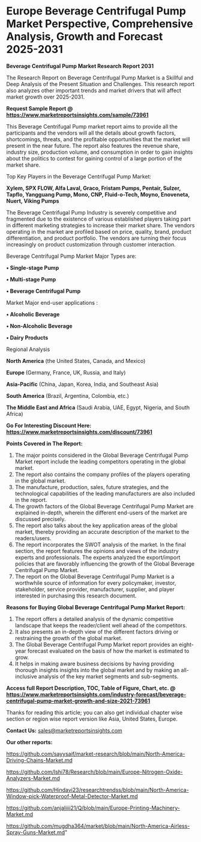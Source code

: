 # Europe Beverage Centrifugal Pump Market Perspective, Comprehensive Analysis, Growth and Forecast 2025-2031

<strong>Beverage Centrifugal Pump Market Research Report 2031</strong>

The Research Report on Beverage Centrifugal Pump Market is a Skillful and Deep Analysis of the Present Situation and Challenges. This research report also analyzes other important trends and market drivers that will affect market growth over 2025-2031.

<strong>Request Sample Report @ <a href=https://www.marketreportsinsights.com/sample/73961>https://www.marketreportsinsights.com/sample/73961</a></strong>

This Beverage Centrifugal Pump market report aims to provide all the participants and the vendors will all the details about growth factors, shortcomings, threats, and the profitable opportunities that the market will present in the near future. The report also features the revenue share, industry size, production volume, and consumption in order to gain insights about the politics to contest for gaining control of a large portion of the market share.

Top Key Players in the Beverage Centrifugal Pump Market:

<strong>Xylem, SPX FLOW, Alfa Laval, Graco, Fristam Pumps, Pentair, Sulzer, Tapflo, Yangguang Pump, Mono, CNP, Fluid-o-Tech, Moyno, Enoveneta, Nuert, Viking Pumps</strong>

The Beverage Centrifugal Pump Industry is severely competitive and fragmented due to the existence of various established players taking part in different marketing strategies to increase their market share. The vendors operating in the market are profiled based on price, quality, brand, product differentiation, and product portfolio. The vendors are turning their focus increasingly on product customization through customer interaction.

Beverage Centrifugal Pump Market Major Types are:

<strong>• Single-stage Pump

• Multi-stage Pump

• Beverage Centrifugal Pump</strong>

Market Major end-user applications :

<strong>• Alcoholic Beverage

• Non-Alcoholic Beverage

• Dairy Products</strong>

Regional Analysis

</u><strong><b>North America</b></strong> (the United States, Canada, and Mexico)

<strong><b>Europe </b></strong>(Germany, France, UK, Russia, and Italy)

<strong><b>Asia-Pacific</b></strong> (China, Japan, Korea, India, and Southeast Asia)

<strong><b>South America</b></strong> (Brazil, Argentina, Colombia, etc.)

<strong><b>The Middle East and Africa</b></strong> (Saudi Arabia, UAE, Egypt, Nigeria, and South Africa)

<strong>Go For Interesting Discount Here: <a href=https://www.marketreportsinsights.com/discount/73961>https://www.marketreportsinsights.com/discount/73961</a></strong>

<strong>Points Covered in The Report:</strong>
<ol>
  <li>The major points considered in the Global Beverage Centrifugal Pump Market report include the leading competitors operating in the global market.</li>
  <li>The report also contains the company profiles of the players operating in the global market.</li>
  <li>The manufacture, production, sales, future strategies, and the technological capabilities of the leading manufacturers are also included in the report.</li>
  <li>The growth factors of the Global Beverage Centrifugal Pump Market are explained in-depth, wherein the different end-users of the market are discussed precisely.</li>
  <li>The report also talks about the key application areas of the global market, thereby providing an accurate description of the market to the readers/users.</li>
  <li>The report incorporates the SWOT analysis of the market. In the final section, the report features the opinions and views of the industry experts and professionals. The experts analyzed the export/import policies that are favorably influencing the growth of the Global Beverage Centrifugal Pump Market.</li>
  <li>The report on the Global Beverage Centrifugal Pump Market is a worthwhile source of information for every policymaker, investor, stakeholder, service provider, manufacturer, supplier, and player interested in purchasing this research document.</li>
</ol>
<strong>Reasons for Buying Global Beverage Centrifugal Pump Market Report:</strong>

<ol>
  <li>The report offers a detailed analysis of the dynamic competitive landscape that keeps the reader/client well ahead of the competitors.</li>
  <li>It also presents an in-depth view of the different factors driving or restraining the growth of the global market.</li>
  <li>The Global Beverage Centrifugal Pump Market report provides an eight-year forecast evaluated on the basis of how the market is estimated to grow.</li>
  <li>It helps in making aware business decisions by having providing thorough insights insights into the global market and by making an all-inclusive analysis of the key market segments and sub-segments.</li>
</ol>
<strong>Access full Report Description, TOC, Table of Figure, Chart, etc. @ <a href=https://www.marketreportsinsights.com/industry-forecast/beverage-centrifugal-pump-market-growth-and-size-2021-73961>https://www.marketreportsinsights.com/industry-forecast/beverage-centrifugal-pump-market-growth-and-size-2021-73961</a></strong>


Thanks for reading this article; you can also get individual chapter wise section or region wise report version like Asia, United States, Europe.

<strong>Contact Us:</strong>
sales@marketreportsinsights.com

<strong>Our other reports:</strong>

<a href=https://github.com/sayysaif/market-research/blob/main/North-America-Driving-Chains-Market.md>https://github.com/sayysaif/market-research/blob/main/North-America-Driving-Chains-Market.md</a>

<a href=https://github.com/Ishi78/Research/blob/main/Europe-Nitrogen-Oxide-Analyzers-Market.md>https://github.com/Ishi78/Research/blob/main/Europe-Nitrogen-Oxide-Analyzers-Market.md</a>

<a href=https://github.com/Hindavi23/researchtrendss/blob/main/North-America-Window-pick-Waterproof-Metal-Detector-Market.md>https://github.com/Hindavi23/researchtrendss/blob/main/North-America-Window-pick-Waterproof-Metal-Detector-Market.md</a>

<a href=https://github.com/anjaliiii21/Q/blob/main/Europe-Printing-Machinery-Market.md>https://github.com/anjaliiii21/Q/blob/main/Europe-Printing-Machinery-Market.md</a>

<a href=https://github.com/mugdha364/market/blob/main/North-America-Airless-Spray-Guns-Market.md>https://github.com/mugdha364/market/blob/main/North-America-Airless-Spray-Guns-Market.md</a>"
